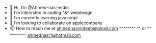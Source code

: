 - 👋 Hi, I’m @Ahmed-nasr-eldin
- 👀 I’m interested in coding ^&^ webdesign 
- 🌱 I’m currently learning javascript
- 💞️ I’m looking to collaborate on applecompany
- 📫 How to reach me at ahmednasreldeeb@gmail.com
^^^^^^^^
^^ or ^^
^^^^^^^^
ahmednasr1@hotmail.com
<!---
Ahmed-nasr-eldeen/Ahmed-nasr-eldeen is a ✨ special ✨ repository because its `README.md` (this file) appears on your GitHub profile.
You can click the Preview link to take a look at your changes.
--->
